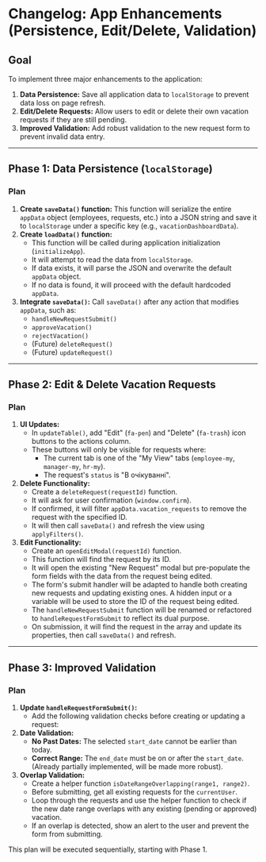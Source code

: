 # Changelog: App Enhancements (Persistence, Edit/Delete, Validation)

## Goal
To implement three major enhancements to the application:
1.  **Data Persistence:** Save all application data to `localStorage` to prevent data loss on page refresh.
2.  **Edit/Delete Requests:** Allow users to edit or delete their own vacation requests if they are still pending.
3.  **Improved Validation:** Add robust validation to the new request form to prevent invalid data entry.

---

## Phase 1: Data Persistence (`localStorage`)

### Plan
1.  **Create `saveData()` function:** This function will serialize the entire `appData` object (employees, requests, etc.) into a JSON string and save it to `localStorage` under a specific key (e.g., `vacationDashboardData`).
2.  **Create `loadData()` function:**
    - This function will be called during application initialization (`initializeApp`).
    - It will attempt to read the data from `localStorage`.
    - If data exists, it will parse the JSON and overwrite the default `appData` object.
    - If no data is found, it will proceed with the default hardcoded `appData`.
3.  **Integrate `saveData()`:** Call `saveData()` after any action that modifies `appData`, such as:
    - `handleNewRequestSubmit()`
    - `approveVacation()`
    - `rejectVacation()`
    - (Future) `deleteRequest()`
    - (Future) `updateRequest()`

---

## Phase 2: Edit & Delete Vacation Requests

### Plan
1.  **UI Updates:**
    - In `updateTable()`, add "Edit" (`fa-pen`) and "Delete" (`fa-trash`) icon buttons to the actions column.
    - These buttons will only be visible for requests where:
        - The current tab is one of the "My View" tabs (`employee-my`, `manager-my`, `hr-my`).
        - The request's `status` is "В очікуванні".
2.  **Delete Functionality:**
    - Create a `deleteRequest(requestId)` function.
    - It will ask for user confirmation (`window.confirm`).
    - If confirmed, it will filter `appData.vacation_requests` to remove the request with the specified ID.
    - It will then call `saveData()` and refresh the view using `applyFilters()`.
3.  **Edit Functionality:**
    - Create an `openEditModal(requestId)` function.
    - This function will find the request by its ID.
    - It will open the existing "New Request" modal but pre-populate the form fields with the data from the request being edited.
    - The form's submit handler will be adapted to handle both creating new requests and updating existing ones. A hidden input or a variable will be used to store the ID of the request being edited.
    - The `handleNewRequestSubmit` function will be renamed or refactored to `handleRequestFormSubmit` to reflect its dual purpose.
    - On submission, it will find the request in the array and update its properties, then call `saveData()` and refresh.

---

## Phase 3: Improved Validation

### Plan
1.  **Update `handleRequestFormSubmit()`:**
    - Add the following validation checks before creating or updating a request:
2.  **Date Validation:**
    - **No Past Dates:** The selected `start_date` cannot be earlier than today.
    - **Correct Range:** The `end_date` must be on or after the `start_date`. (Already partially implemented, will be made more robust).
3.  **Overlap Validation:**
    - Create a helper function `isDateRangeOverlapping(range1, range2)`.
    - Before submitting, get all existing requests for the `currentUser`.
    - Loop through the requests and use the helper function to check if the new date range overlaps with any existing (pending or approved) vacation.
    - If an overlap is detected, show an alert to the user and prevent the form from submitting.

This plan will be executed sequentially, starting with Phase 1.
